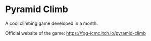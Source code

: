 # Pyramid Climb

A cool climbing game developed in a month.

Official website of the game:
https://fog-icmc.itch.io/pyramid-climb
